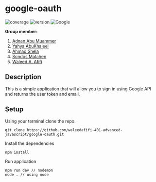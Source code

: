 # google-oauth

![coverage](https://img.shields.io/badge/coverage-100%25-yellowgreen) ![version](https://img.shields.io/badge/version-0.0.1-blue) ![Google](https://img.shields.io/badge/Google-+-red)

**Group member:**
1. [Adnan Abu Muammer](https://github.com/amuammer)
2. [Yahya AbuKhaleel](https://github.com/AbuKhalil95)
3. [Ahmad Shela](https://github.com/AhmedShela)
4. [Sondos Matahen](https://github.com/SondosMatahen)
5. [Waleed A. Afifi](https://github.com/waleedafifi90)

## Description
This is a simple application that will allow you to sign in using Google API and returns the user token and email.

## Setup
Using your terminal clone the repo.
```
git clone https://github.com/waleedafifi-401-advanced-javascript/google-oauth.git
```

Install the dependencies
```
npm install
```

Run application
```
npm run dev // nodemon
node . // using node
```

